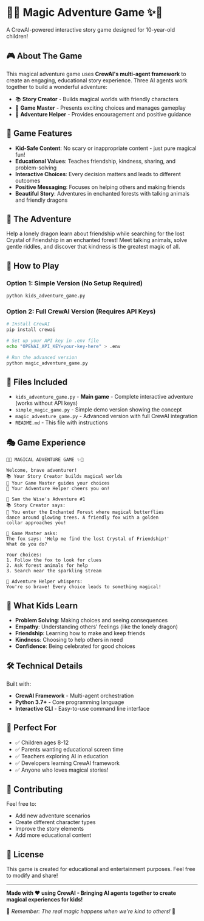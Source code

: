 # 🏰✨ Magic Adventure Game ✨🏰

A CrewAI-powered interactive story game designed for 10-year-old children!

## 🎮 About The Game

This magical adventure game uses **CrewAI's multi-agent framework** to create an engaging, educational story experience. Three AI agents work together to build a wonderful adventure:

- 📚 **Story Creator** - Builds magical worlds with friendly characters
- 🎲 **Game Master** - Presents exciting choices and manages gameplay  
- 💫 **Adventure Helper** - Provides encouragement and positive guidance

## 🌟 Game Features

- **Kid-Safe Content**: No scary or inappropriate content - just pure magical fun!
- **Educational Values**: Teaches friendship, kindness, sharing, and problem-solving
- **Interactive Choices**: Every decision matters and leads to different outcomes
- **Positive Messaging**: Focuses on helping others and making friends
- **Beautiful Story**: Adventures in enchanted forests with talking animals and friendly dragons

## 🎯 The Adventure

Help a lonely dragon learn about friendship while searching for the lost Crystal of Friendship in an enchanted forest! Meet talking animals, solve gentle riddles, and discover that kindness is the greatest magic of all.

## 🚀 How to Play

### Option 1: Simple Version (No Setup Required)
```bash
python kids_adventure_game.py
```

### Option 2: Full CrewAI Version (Requires API Keys)
```bash
# Install CrewAI
pip install crewai

# Set up your API key in .env file
echo "OPENAI_API_KEY=your-key-here" > .env

# Run the advanced version
python magic_adventure_game.py
```

## 📁 Files Included

- `kids_adventure_game.py` - **Main game** - Complete interactive adventure (works without API keys)
- `simple_magic_game.py` - Simple demo version showing the concept
- `magic_adventure_game.py` - Advanced version with full CrewAI integration
- `README.md` - This file with instructions

## 🎭 Game Experience

```
🏰✨ MAGICAL ADVENTURE GAME ✨🏰

Welcome, brave adventurer!
📚 Your Story Creator builds magical worlds
🎲 Your Game Master guides your choices  
💫 Your Adventure Helper cheers you on!

🌟 Sam the Wise's Adventure #1
📚 Story Creator says:
🌲 You enter the Enchanted Forest where magical butterflies 
dance around glowing trees. A friendly fox with a golden 
collar approaches you!

🎲 Game Master asks:
The fox says: 'Help me find the lost Crystal of Friendship!' 
What do you do?

Your choices:
1. Follow the fox to look for clues
2. Ask forest animals for help  
3. Search near the sparkling stream

💫 Adventure Helper whispers:
You're so brave! Every choice leads to something magical!
```

## 🎉 What Kids Learn

- **Problem Solving**: Making choices and seeing consequences
- **Empathy**: Understanding others' feelings (like the lonely dragon)
- **Friendship**: Learning how to make and keep friends
- **Kindness**: Choosing to help others in need
- **Confidence**: Being celebrated for good choices

## 🛠 Technical Details

Built with:
- **CrewAI Framework** - Multi-agent orchestration
- **Python 3.7+** - Core programming language
- **Interactive CLI** - Easy-to-use command line interface

## 🎨 Perfect For

- ✅ Children ages 8-12
- ✅ Parents wanting educational screen time
- ✅ Teachers exploring AI in education
- ✅ Developers learning CrewAI framework
- ✅ Anyone who loves magical stories!

## 🤝 Contributing

Feel free to:
- Add new adventure scenarios
- Create different character types
- Improve the story elements
- Add more educational content

## 📝 License

This game is created for educational and entertainment purposes. Feel free to modify and share!

---

**Made with ❤️ using CrewAI - Bringing AI agents together to create magical experiences for kids!**

🌟 *Remember: The real magic happens when we're kind to others!* 🌟